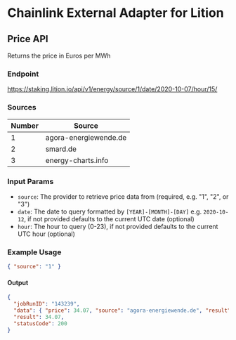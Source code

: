 # Chainlink External Adapter for Lition

## Price API

Returns the price in Euros per MWh

### Endpoint

https://staking.lition.io/api/v1/energy/source/1/date/2020-10-07/hour/15/

### Sources

| Number | Source                |
| ------ | --------------------- |
| 1      | agora-energiewende.de |
| 2      | smard.de              |
| 3      | energy-charts.info    |

### Input Params

- `source`: The provider to retrieve price data from (required, e.g. "1", "2", or "3")
- `date`: The date to query formatted by `[YEAR]-[MONTH]-[DAY]` e.g. `2020-10-12`, if not provided defaults to the current UTC date (optional)
- `hour`: The hour to query (0-23), if not provided defaults to the current UTC hour (optional)

### Example Usage

```json
{ "source": "1" }
```

#### Output

```json
{
  "jobRunID": "143239",
  "data": { "price": 34.07, "source": "agora-energiewende.de", "result": 34.07 },
  "result": 34.07,
  "statusCode": 200
}
```
